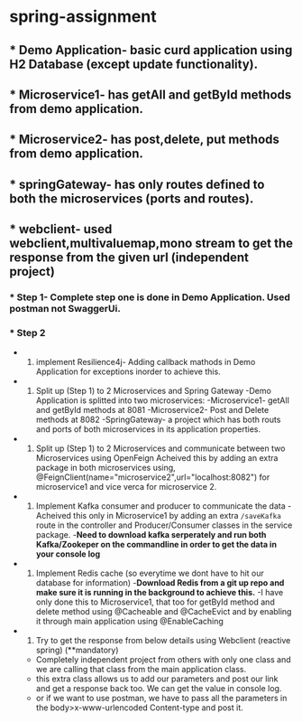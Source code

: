 # spring-assignment

## * **Demo Application**- basic curd application using H2 Database (except update functionality).
## * **Microservice1**- has getAll and getById methods from demo application.
## * **Microservice2**- has post,delete, put methods from demo application.
## * **springGateway**- has only routes defined to both the microservices (ports and routes).
## * **webclient**- used webclient,multivaluemap,mono stream to get the response from the given url (independent project)

### * Step 1- Complete step one is done in Demo Application. Used postman not SwaggerUi.
### * Step 2
   - 1. implement Resilience4j- Adding callback mathods in Demo Application for exceptions inorder to achieve this.
   - 1. Split up (Step 1) to 2 Microservices and Spring Gateway
     -Demo Application is splitted into two microservices:
        -Microservice1- getAll and getById methods at 8081
        -Microservice2- Post and Delete methods at 8082
        -SpringGateway- a project which has both routs and ports of both microservices in its application properties.
   - 1. Split up (Step 1) to 2 Microservices and communicate between two Microservices using OpenFeign
      Acheived this by adding an extra package in both microservices using, @FeignClient(name="microservice2",url="localhost:8082") for microservice1 and vice verca for microservice 2.
   - 1. Implement Kafka consumer and producer to communicate the data
      -Acheived this only in Microservice1 by adding an extra ```/saveKafka``` route in the controller and Producer/Consumer classes in the service package.
      -**Need to download kafka serperately and run both Kafka/Zookeper on the commandline in order to get the data in your console log**
   - 1. Implement Redis cache (so everytime we dont have to hit our database for information)
      -**Download Redis from a git up repo and make sure it is running in the background to achieve this.**
      -I have only done this to Microservice1, that too for getById method and delete method using @Cacheable and @CacheEvict and by enabling it through main application using @EnableCaching
   - 1.  Try to get the response from below details using Webclient (reactive spring) (**mandatory)
      - Completely independent project from others with only one class and we are calling that class from the main application class.
      - this extra class allows us to add our parameters and post our link and get a response back too. We can get the value in console log.
      - or if we want to use postman, we have to pass all the parameters in the body>x-www-urlencoded Content-type and post it.
        

